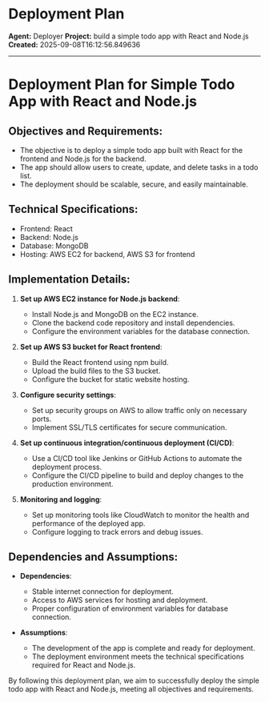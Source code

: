 # Deployment Plan

**Agent:** Deployer
**Project:** build a simple todo app with React and Node.js
**Created:** 2025-09-08T16:12:56.849636

---

# Deployment Plan for Simple Todo App with React and Node.js

## Objectives and Requirements:
- The objective is to deploy a simple todo app built with React for the frontend and Node.js for the backend.
- The app should allow users to create, update, and delete tasks in a todo list.
- The deployment should be scalable, secure, and easily maintainable.

## Technical Specifications:
- Frontend: React
- Backend: Node.js
- Database: MongoDB
- Hosting: AWS EC2 for backend, AWS S3 for frontend

## Implementation Details:
1. **Set up AWS EC2 instance for Node.js backend**:
   - Install Node.js and MongoDB on the EC2 instance.
   - Clone the backend code repository and install dependencies.
   - Configure the environment variables for the database connection.

2. **Set up AWS S3 bucket for React frontend**:
   - Build the React frontend using npm build.
   - Upload the build files to the S3 bucket.
   - Configure the bucket for static website hosting.

3. **Configure security settings**:
   - Set up security groups on AWS to allow traffic only on necessary ports.
   - Implement SSL/TLS certificates for secure communication.

4. **Set up continuous integration/continuous deployment (CI/CD)**:
   - Use a CI/CD tool like Jenkins or GitHub Actions to automate the deployment process.
   - Configure the CI/CD pipeline to build and deploy changes to the production environment.

5. **Monitoring and logging**:
   - Set up monitoring tools like CloudWatch to monitor the health and performance of the deployed app.
   - Configure logging to track errors and debug issues.

## Dependencies and Assumptions:
- **Dependencies**:
   - Stable internet connection for deployment.
   - Access to AWS services for hosting and deployment.
   - Proper configuration of environment variables for database connection.

- **Assumptions**:
   - The development of the app is complete and ready for deployment.
   - The deployment environment meets the technical specifications required for React and Node.js.

By following this deployment plan, we aim to successfully deploy the simple todo app with React and Node.js, meeting all objectives and requirements.